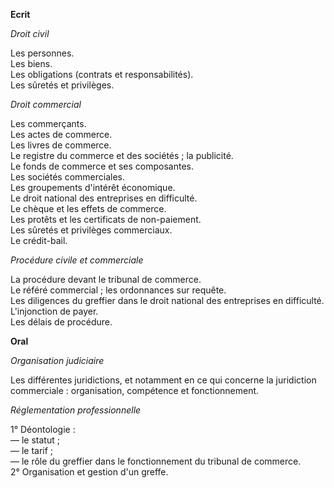
  




  


 **Ecrit**

  

  


 *Droit civil*

  

  

  

 Les personnes.  
 Les biens.  
 Les obligations (contrats et responsabilités).  
 Les sûretés et privilèges.


  

  


 *Droit commercial*



  

  

  

 Les commerçants.  
 Les actes de commerce.  
 Les livres de commerce.  
 Le registre du commerce et des sociétés ; la publicité.  
 Le fonds de commerce et ses composantes.  
 Les sociétés commerciales.  
 Les groupements d'intérêt économique.  
 Le droit national des entreprises en difficulté.  
 Le chèque et les effets de commerce.  
 Les protêts et les certificats de non-paiement.  
 Les sûretés et privilèges commerciaux.  
 Le crédit-bail.


  

  


 *Procédure civile et commerciale*



  

  

 La procédure devant le tribunal de commerce.  
 Le référé commercial ; les ordonnances sur requête.  
 Les diligences du greffier dans le droit national des entreprises en difficulté.  
 L'injonction de payer.  
 Les délais de procédure.


  

  


 **Oral**



  

  

  


 *Organisation judiciaire*

  

  

  

 Les différentes juridictions, et notamment en ce qui concerne la juridiction commerciale : organisation, compétence et fonctionnement.


  

  


 *Réglementation professionnelle*



  

  

 1° Déontologie :  
 ― le statut ;  
 ― le tarif ;  
 ― le rôle du greffier dans le fonctionnement du tribunal de commerce.  
 2° Organisation et gestion d'un greffe.  



